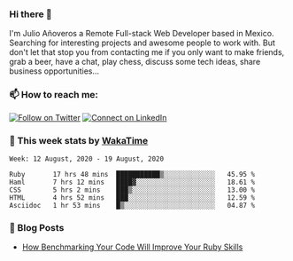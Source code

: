 ### Hi there 👋

I'm Julio Añoveros a Remote Full-stack Web Developer based in Mexico. Searching for interesting projects and awesome people to work with. But don't let that stop you from contacting me if you only want to make friends, grab a beer, have a chat, play chess, discuss some tech ideas, share business opportunities... 

### :mailbox: How to reach me:

[![Follow on Twitter](https://img.shields.io/badge/--twitter?label=Twitter&logo=Twitter&style=social)](https://twitter.com/AnoverosJulio) [![Connect on LinkedIn](https://img.shields.io/badge/--linkedin?label=LinkedIn&logo=LinkedIn&style=social)](https://www.linkedin.com/in/jubaan)

### :construction_worker: This week stats by [WakaTime]('https://wakatime.com')
<!--START_SECTION:waka-->
```text
Week: 12 August, 2020 - 19 August, 2020

Ruby       17 hrs 48 mins  ███████████▒░░░░░░░░░░░░░   45.95 % 
Haml       7 hrs 12 mins   ████▓░░░░░░░░░░░░░░░░░░░░   18.61 % 
CSS        5 hrs 2 mins    ███▒░░░░░░░░░░░░░░░░░░░░░   13.00 % 
HTML       4 hrs 52 mins   ███░░░░░░░░░░░░░░░░░░░░░░   12.59 % 
Asciidoc   1 hr 53 mins    █▒░░░░░░░░░░░░░░░░░░░░░░░   04.87 % 
```
<!--END_SECTION:waka-->

### :newspaper: Blog Posts
<!-- BLOG-POST-LIST:START -->
- [How Benchmarking Your Code Will Improve Your Ruby Skills](https://dev.to/jubaan/how-benchmarking-your-code-will-improve-your-ruby-skills-2m83)
<!-- BLOG-POST-LIST:END -->


